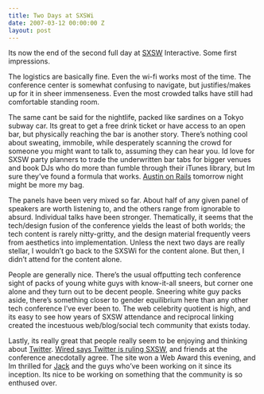 ```yaml
---
title: Two Days at SXSWi
date: 2007-03-12 00:00:00 Z
layout: post
---
```


Its now the end of the second full day at [SXSW](http://www.sxsw.com/) Interactive. Some first impressions.

The logistics are basically fine. Even the wi-fi works most of the time. The conference center is somewhat confusing to navigate, but justifies/makes up for it in sheer immenseness. Even the most crowded talks have still had comfortable standing room.

The same cant be said for the nightlife, packed like sardines on a Tokyo subway car. Its great to get a free drink ticket or have access to an open bar, but physically reaching the bar is another story. There’s nothing cool about sweating, immobile, while desperately scanning the crowd for someone you might want to talk to, assuming they can hear you. Id love for SXSW party planners to trade the underwritten bar tabs for bigger venues and book DJs who do more than fumble through their iTunes library, but Im sure they’ve found a formula that works. [Austin on Rails](http://upcoming.org/event/151373/) tomorrow night might be more my bag.

The panels have been very mixed so far. About half of any given panel of speakers are worth listening to, and the others range from ignorable to absurd. Individual talks have been stronger. Thematically, it seems that the tech/design fusion of the conference yields the least of both worlds; the tech content is rarely nitty-gritty, and the design material frequently veers from aesthetics into implementation. Unless the next two days are really stellar, I wouldn’t go back to the SXSWi for the content alone. But then, I didn’t attend for the content alone.

People are generally nice. There’s the usual offputting tech conference sight of packs of young white guys with know-it-all sneers, but corner one alone and they turn out to be decent people. Sneering white guy packs aside, there’s something closer to gender equilibrium here than any other tech conference I’ve ever been to. The web celebrity quotient is high, and its easy to see how years of SXSW attendance and reciprocal linking created the incestuous web/blog/social tech community that exists today.

Lastly, its really great that people really seem to be enjoying and thinking about [Twitter](http://www.twitter.com/). [Wired says Twitter is ruling SXSW](http://blog.wired.com/monkeybites/2007/03/twitter_is_ruli.html), and friends at the conference anecdotally agree. The site won a Web Award this evening, and Im thrilled for [Jack](http://twitter.com/jack) and the guys who’ve been working on it since its inception. Its nice to be working on something that the community is so enthused over.
